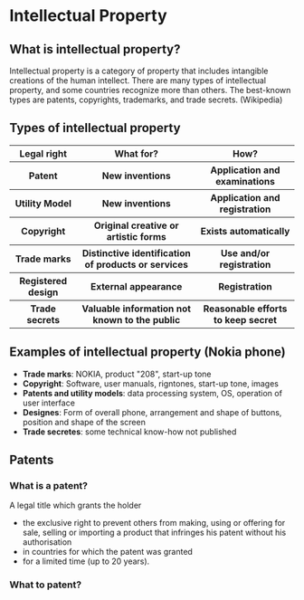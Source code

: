 # Intellectual Property

## What is intellectual property?
Intellectual property is a category of property that includes intangible creations of the human intellect. There are many types of intellectual property, and some countries recognize more than others. The best-known types are patents, copyrights, trademarks, and trade secrets. (Wikipedia)

## Types of intellectual property
<table align=center>
  <tr>
    <th>
      Legal right
    </th>
    <th>
      What for?
    </th>
    <th>
      How?
    </th>
  </tr>
  <tr>
    <th>
      Patent
    </th>
    <th>
      New inventions
    </th>
    <th>
      Application and examinations
    </th>
  </tr>
  <tr>
    <th>
      Utility Model
    </th>
    <th>
      New inventions
    </th>
    <th>
      Application and registration
    </th>
  </tr>
  <tr>
    <th>
      Copyright
    </th>
    <th>
      Original creative or artistic forms
    </th>
    <th>
      Exists automatically
    </th>
  </tr>
  <tr>
    <th>
      Trade marks
    </th>
    <th>
      Distinctive identification of products or services
    </th>
    <th>
      Use and/or registration
    </th>
  </tr>
  <tr>
    <th>
      Registered design
    </th>
    <th>
      External appearance
    </th>
    <th>
      Registration
    </th>
  </tr>
    <tr>
    <th>
      Trade secrets
    </th>
    <th>
      Valuable information not known to the public
    </th>
      <th>
      Reasonable efforts to keep secret
    </th>
  </tr>
</table>

## Examples of intellectual property (Nokia phone)

- **Trade marks**: NOKIA, product "208", start-up tone
- **Copyright**: Software, user manuals, rigntones, start-up tone, images
- **Patents and utility models**: data processing system, OS, operation of user interface
- **Designes**: Form of overall phone, arrangement and shape of buttons, position and shape of the screen
- **Trade secretes**: some technical know-how not published

## Patents

### What is a patent?
A legal title which grants the holder
- the exclusive right to prevent others from making, using or offering for sale, selling or importing a product that infringes his patent without his authorisation
- in countries for which the patent was granted
- for a limited time (up to 20 years).

### What to patent?









